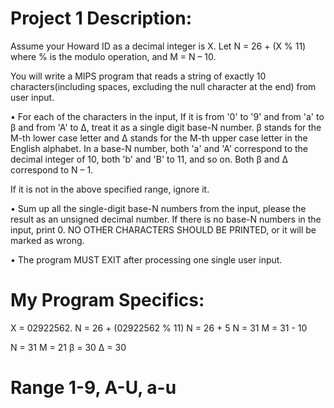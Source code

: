 # Project 1 Description:
Assume your Howard ID as a decimal integer is X. Let N = 26 + (X % 11) where % is the modulo
operation, and M = N – 10.

You will write a MIPS program that reads a string of exactly 10 characters(including spaces, excluding
the null character at the end) from user input.

• For each of the characters in the input, If it is from '0' to '9' and from 'a' to β and from 'A' to Δ, treat it as a single digit base-N
number. 
    β stands for the M-th lower case letter and Δ stands for the M-th upper case
letter in the English alphabet. In a base-N number, both 'a' and 'A' correspond to the
decimal integer of 10, both 'b' and 'B' to 11, and so on. Both β and Δ correspond to N – 1.

If it is not in the above specified range, ignore it.

• Sum up all the single-digit base-N numbers from the input, please the result as an unsigned
decimal number. If there is no base-N numbers in the input, print 0. NO OTHER CHARACTERS
SHOULD BE PRINTED, or it will be marked as wrong.

• The program MUST EXIT after processing one single user input.

# My Program Specifics:
X = 02922562. N = 26 + (02922562 % 11) 
N = 26 + 5 
N = 31
M = 31 - 10

N = 31
M = 21
β = 30
Δ = 30

# Range 1-9, A-U, a-u
